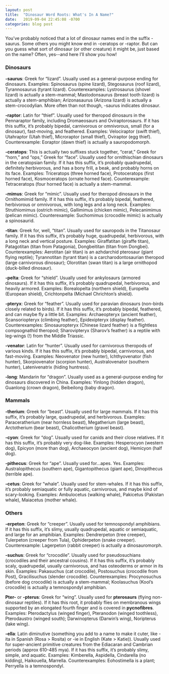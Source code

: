 ```yaml
---
layout: post
title:  "Dinosaur Word Roots: What's In A Name?"
date:   2019-09-04 22:45:08 -0700
categories: blog post
---
```

You’ve probably noticed that a lot of dinosaur names end in the suffix -saurus.  Some others you might know end in -ceratops or -raptor.  But can you guess what sort of dinosaur (or other creature) it might be, just based on the name?  Often, yes--and here I’ll show you how!

### Dinosaurs
**-saurus**: Greek for “lizard”.  Usually used as a general-purpose ending for dinosaurs.  Examples: Spinosaurus (spine lizard), Stegosaurus (roof lizard), Tyrannosaurus (tyrant lizard).  Counterexamples: Lystrosaurus (shovel lizard) is actually a stem-mammal; Mastodonsaurus (breast tooth lizard) is actually a stem-amphibian; Arizonasaurus (Arizona lizard) is actually a stem-crocodylian.  More often than not though, -saurus indicates dinosaur.

**-raptor**: Latin for “thief”.  Usually used for theropod dinosaurs in the Pennaraptor family, including Dromaeosaurs and Oviraptorosaurs.  If it has this suffix, it’s probably bipedal, carnivorous or omnivorous, small (for a dinosaur), fast-moving, and feathered.  Examples: Velociraptor (swift thief), Utahraptor (Utah thief), Microraptor (small thief), Oviraptor (egg thief).  Counterexample: Eoraptor (dawn thief) is actually a sauropodomorph.

**-ceratops**: This is actually two suffixes stuck together, “cerat,” Greek for “horn,” and “ops,” Greek for “face”.  Usually used for ornithischian dinosaurs in the ceratopsian family.  If it has this suffix, it’s probably quadrupedal, definitely herbivorous, and has a bony frill, a beak, and probably horns on its face.  Examples: Triceratops (three horned face), Protoceratops (first horned face), Kosmoceratops (ornate horned face).  Counterexample: Tetraceratops (four horned face) is actually a stem-mammal.

**-mimus**: Greek for “mimic”.  Usually used for theropod dinosaurs in the Ornithomimid family.  If it has this suffix, it’s probably bipedal, feathered, herbivorous or omnivorous, with long legs and a long neck.  Examples: Struthiomimus (ostrich mimic), Gallimimus (chicken mimic), Pelecanimimus (pelican mimic). Counterexample: Suchomimus (crocodile mimic) is actually a spinosaurid.

**-titan**: Greek for, well, “titan”.  Usually used for sauropods in the Titanosaur family.  If it has this suffix, it’s probably huge, quadrupedal, herbivorous, with a long neck and vertical posture.  Examples: Giraffatitan (giraffe titan), Patagotitan (titan from Patagonia), Dongbeititan (titan from Dongbei).  Counterexamples: Aerotitan (air titan) is an azhdarchid pterosaur (giant flying reptile); Tyrannotitan (tyrant titan) is a carcharodontosaurian theropod (large carnivorous dinosaur); Olorotitan (swan titan) is a large ornithopod (duck-billed dinosaur).

**-pelta**: Greek for “shield”.  Usually used for ankylosaurs (armored dinosaurs).  If it has this suffix, it’s probably quadrupedal, herbivorous, and heavily armored.  Examples: Borealopelta (northern shield), Europelta (European shield), Crichtonpelta (Michael Chrichton’s shield).

**-pteryx**: Greek for “feather”.  Usually used for paravian dinosaurs (non-birds closely related to birds).  If it has this suffix, it’s probably bipedal, feathered, and can maybe fly a little bit.  Examples: Archaeopteryx (ancient feather), Scansoriopteryx (climbing feather), Epidexipteryx (display feather).  Counterexamples: Sinosauropteryx (Chinese lizard feather) is a flightless compsognathid theropod; Sharovipteryx (Sharov’s feather) is a reptile with leg-wings (!) from the Middle Triassic.

**-venator**: Latin for “hunter”.  Usually used for carnivorous theropods of various kinds.  If it has this suffix, it’s probably bipedal, carnivorous, and fast-moving.  Examples: Neovenator (new hunter), Ichthyovenator (fish hunter), Skorpiovenator (scorpion hunter), Australovenator (southern hunter), Latenivenatrix (hiding huntress).

**-long**: Mandarin for “dragon”.  Usually used as a general-purpose ending for dinosaurs discovered in China.  Examples: Yinlong (hidden dragon), Guanlong (crown dragon), Beibeilong (baby dragon).

### Mammals
**-therium**: Greek for “beast”.  Usually used for large mammals.  If it has this suffix, it’s probably large, quadrupedal, and herbivorous.  Examples: Paraceratherium (near hornless beast), Megatherium (large beast), Arctotherium (bear beast), Chalicotherium (gravel beast).

**-cyon**: Greek for “dog”.  Usually used for canids and their close relatives.  If it has this suffix, it’s probably very dog-like.  Examples: Hesperocyon (western dog), Epicyon (more than dog), Archaeocyon (ancient dog), Hemicyon (half dog).

**-pithecus**: Greek for “ape”.  Usually used for...apes.  Yes.  Examples: Australopithecus (southern ape), Gigantopithecus (giant ape), Dinopithecus (terrible ape).

**-cetus**: Greek for “whale”.  Usually used for stem-whales.  If it has this suffix, it’s probably semiaquatic or fully aquatic, carnivorous, and maybe kind of scary-looking.  Examples: Ambulocetus (walking whale), Pakicetus (Pakistan whale), Maiacetus (mother whale).

### Others
**-erpeton**: Greek for “creeper”.  Usually used for temnospondyl amphibians.  If it has this suffix, it’s slimy, usually quadrupedal, aquatic or semiaquatic, and large for an amphibian.  Examples: Dendrerpeton (tree creeper), Tulerpeton (creeper from Tula), Ophiderpeton (snake creeper).  Counterexample: Lagerpeton (rabbit creeper) is actually a dinosauromorph.

**-suchus**: Greek for “crocodile”.  Usually used for pseudosuchians (crocodiles and their ancestral cousins).  If it has this suffix, it’s probably scaly, quadrupedal, usually carnivorous, and has osteoderms or armor in its skin.  Examples: Pakasuchus (cat crocodile), Postosuchus (crocodile from Post), Gracilisuchus (slender crocodile).  Counterexamples: Procynosuchus (before dog crocodile) is actually a stem-mammal; Koolasuchus (Kool’s crocodile) is actually a temnospondyl amphibian.

**Pter-** or **-pterus**: Greek for “wing”.  Usually used for **pterosaurs** (flying non-dinosaur reptiles).  If it has this root, it probably flies on membranous wings supported by an elongated fourth finger and is covered in **pycnofibres**.  Examples: Pterodactylus (winged finger), Pteranodon (winged toothless), Pterodaustro (winged south); Darwinopterus (Darwin’s wing), Noripterus (lake wing).

**-ella**: Latin diminutive (something you add to a name to make it cuter, like -ita in Spanish (Rosa > Rosita) or -ie in English (Kate > Katie)).  Usually used for super-ancient primitive creatures from the Ediacaran and Cambrian periods (approx 610-485 mya).  If it has this suffix, it’s probably slimy, simple, and aquatic.  Examples: Kimberella, Aspidella, Cindarella (no kidding), Haikouella, Marrella.  Counterexamples: Eohostimella is a plant; Perryella is a temnospondyl.